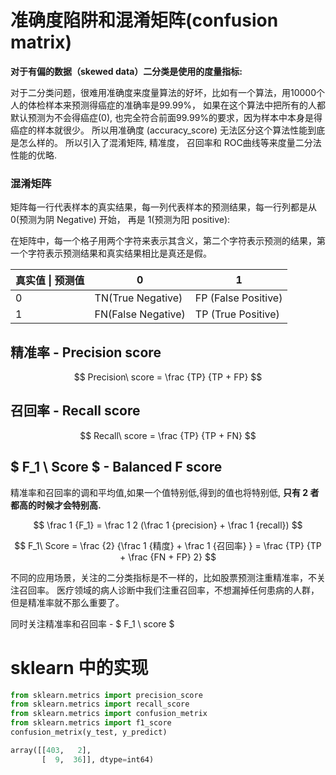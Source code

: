# 准确度陷阱和混淆矩阵(confusion matrix)

**对于有偏的数据（skewed data）二分类是使用的度量指标:**

对于二分类问题，很难用准确度来度量算法的好坏，比如有一个算法，用10000个人的体检样本来预测得癌症的准确率是99.99%， 如果在这个算法中把所有的人都默认预测为不会得癌症(0), 也完全符合前面99.99%的要求，因为样本中本身是得癌症的样本就很少。 所以用准确度 (accuracy_score) 无法区分这个算法性能到底是怎么样的。
所以引入了混淆矩阵, 精准度， 召回率和 ROC曲线等来度量二分法性能的优略. 

### 混淆矩阵

矩阵每一行代表样本的真实结果，每一列代表样本的预测结果，每一行列都是从 0(预测为阴 Negative) 开始， 再是 1(预测为阳 positive):

在矩阵中，每一个格子用两个字符来表示其含义，第二个字符表示预测的结果，第一个字符表示预测结果和真实结果相比是真还是假。 

| 真实值 &#124; 预测值   | 0    | 1|
| -------------------   | ---- | ------------- |
| 0 | TN(True Negative) | FP (False Positive) |
| 1 | FN(False Negative) | TP (True Positive) |



## 精准率 - Precision score
$$ Precision\ score = \frac {TP} {TP + FP} $$

## 召回率 - Recall score
$$ Recall\ score = \frac {TP} {TP + FN} $$

## $ F_1 \ Score $ - Balanced F score

精准率和召回率的调和平均值,如果一个值特别低,得到的值也将特别低, **只有 2 者都高的时候才会特别高.**

$$ \frac 1 {F_1} = \frac 1 2 (\frac 1 {precision} + \frac 1 {recall}) $$

$$ F_1\ Score = \frac {2} {\frac 1 {精度} + \frac 1 {召回率} } = \frac {TP} {TP + \frac {FN + FP} 2} $$

不同的应用场景，关注的二分类指标是不一样的，比如股票预测注重精准率，不关注召回率。 医疗领域的病人诊断中我们注重召回率，不想漏掉任何患病的人群，但是精准率就不那么重要了。 

同时关注精准率和召回率 \- $ F_1 \ score $   

# sklearn 中的实现

```python
from sklearn.metrics import precision_score
from sklearn.metrics import recall_score
from sklearn.metrics import confusion_metrix
from sklearn.metrics import f1_score
confusion_metrix(y_test, y_predict)
```
```python
array([[403,   2],
       [  9,  36]], dtype=int64)
```